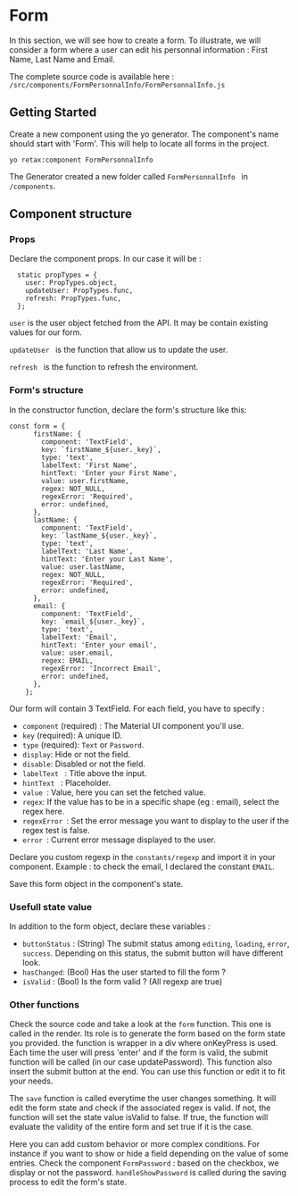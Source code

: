 # Form

In this section, we will see how to create a form. To illustrate, we will consider a form where a user can edit his personnal information : First Name, Last Name and Email.

The complete source code is available here : `/src/components/FormPersonnalInfo/FormPersonnalInfo.js`

## Getting Started

Create a new component using the yo generator. The component's name should start with 'Form'. This will help to locate all forms in the project. 

```
yo retax:component FormPersonnalInfo
```

The Generator created a new folder called `FormPersonnalInfo ` in `/components`.

## Component structure

### Props

Declare the component props. In our case it will be :

```
  static propTypes = {
    user: PropTypes.object,
    updateUser: PropTypes.func,
    refresh: PropTypes.func,
  };
```

`user` is the user object fetched from the API. It may be contain existing values for our form.

`updateUser ` is the function that allow us to update the user.

`refresh ` is the function to refresh the environment.

### Form's structure

In the constructor function, declare the form's structure like this:

```
const form = {
      firstName: {
        component: 'TextField',
        key: `firstName_${user._key}`,
        type: 'text',
        labelText: 'First Name',
        hintText: 'Enter your First Name',
        value: user.firstName,
        regex: NOT_NULL,
        regexError: 'Required',
        error: undefined,
      },
      lastName: {
        component: 'TextField',
        key: `lastName_${user._key}`,
        type: 'text',
        labelText: 'Last Name',
        hintText: 'Enter your Last Name',
        value: user.lastName,
        regex: NOT_NULL,
        regexError: 'Required',
        error: undefined,
      },
      email: {
        component: 'TextField',
        key: `email_${user._key}`,
        type: 'text',
        labelText: 'Email',
        hintText: 'Enter your email',
        value: user.email,
        regex: EMAIL,
        regexError: 'Incorrect Email',
        error: undefined,
      },
    };
```

Our form will contain 3 TextField. For each field, you have to specify :

* `component` (required) : The Material UI component you'll use.
* `key` (required): A unique ID.
* `type` (required): `Text` or `Password`.
* `display`: Hide or not the field.
* `disable`: Disabled or not the field.
* `labelText ` : Title above the input.
* `hintText ` : Placeholder.
* `value `: Value, here you can set the fetched value.
* `regex`: If the value has to be in a specific shape (eg : email), select the regex here.
* `regexError `: Set the error message you want to display to the user if the regex test is false.
* `error `: Current error message displayed to the user.

Declare you custom regexp in the `constants/regexp` and import it in your component.
Example : to check the email, I declared the constant `EMAIL`.

Save this form object in the component's state.

### Usefull state value

In addition to the form object, declare these variables :

* `buttonStatus` : (String) The submit status among `editing`, `loading`, `error`, `success`. Depending on this status, the submit button will have different look.
* `hasChanged`: (Bool) Has the user started to fill the form ?
* `isValid` : (Bool) Is the form valid ? (All regexp are true)

### Other functions

Check the source code and take a look at the `form` function. This one is called in the render. Its role is to generate the form based on the form state you provided.
the function is wrapper in a div where onKeyPress is used. Each time the user will press 'enter' and if the form is valid, the submit function will be called (in our case updatePassword).
This function also insert the submit button at the end. You can use this function or edit it to fit your needs.

The `save` function is called everytime the user changes something. It will edit the form state and check if the associated regex is valid. If not, the function will set the state value isValid to false. If true, the function will evaluate the validity of the entire form and set true if it is the case.

Here you can add custom behavior or more complex conditions. For instance if you want to show or hide a field depending on the value of some entries.
Check the component `FormPassword` : based on the checkbox, we display or not the password. `handleShowPassword` is called during the saving process to edit the form's state.


